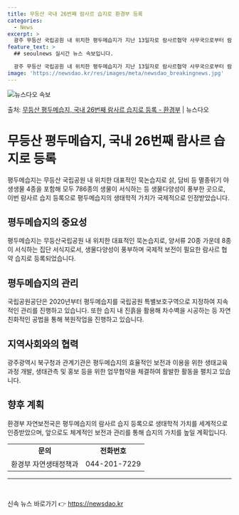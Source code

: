 ```yaml
---
title: 무등산 국내 26번째 람사르 습지로 환경부 등록
categories:
  - News
excerpt: >
  광주 무등산 국립공원 내 위치한 평두메습지가 지난 13일자로 람사르협약 사무국으로부터 람사르습지로 등록됐다.…
feature_text: >
  ## seoulnews 실시간 뉴스 속보입니다.

  광주 무등산 국립공원 내 위치한 평두메습지가 지난 13일자로 람사르협약 사무국으로부터 람사르습지로 등록됐다.…
image: 'https://newsdao.kr/res/images/meta/newsdao_breakingnews.jpg'
---
```


![뉴스다오 속보](https://newsdao.kr/res/images/meta/newsdao_breakingnews.jpg)

<p>출처: <a href="https://newsdao.kr/3813" rel="dofollow">무등산 평두메습지, 국내 26번째 람사르 습지로 등록 - 환경부</a> | 뉴스다오</p>

<h1>무등산 평두메습지, 국내 26번째 람사르 습지로 등록</h1>
<p data-ke-size="size16">평두메습지는 무등산 국립공원 내 위치한 대표적인 묵논습지로 삵, 담비 등 멸종위기 야생생물 4종을 포함해 모두 786종의 생물이 서식하는 등 생물다양성이 풍부한 곳으로, 이번 람사르 습지 등록으로 평두메습지의 생태학적 가치가 국제적으로 인정받았습니다.</p>

<h2>평두메습지의 중요성</h2>
<p data-ke-size="size16">평두메습지는 무등산국립공원 내 위치한 대표적인 묵논습지로, 양서류 20종 가운데 8종이 서식하는 집단 서식지로서, 생물다양성이 풍부하며 국제적 보전이 필요한 람사르 협약 습지로 등록되었습니다.</p>

<h2>평두메습지의 관리</h2>
<p data-ke-size="size16">국립공원공단은 2020년부터 평두메습지를 국립공원 특별보호구역으로 지정하여 지속적인 관리를 진행하고 있습니다. 또한 습지 내 진흙을 활용해 차수벽을 시공하는 등 자연친화적인 공법을 통해 복원작업을 진행하고 있습니다.</p>

<h2>지역사회와의 협력</h2>
<p data-ke-size="size16">광주광역시 북구청과 관계기관은 평두메습지의 효율적인 보전과 이용을 위한 생태교육 과정 개발, 생태관측 및 홍보 등을 위한 업무협약을 체결하여 활발한 활동을 펼치고 있습니다.</p>

<h2>향후 계획</h2>
<p data-ke-size="size16">환경부 자연보전국은 평두메습지의 람사르 습지 등록으로 생태학적 가치를 세계적으로 인증받았으며, 앞으로도 체계적인 보전과 관리를 통해 습지의 가치를 높일 계획입니다.</p>

<table>
  <tr>
    <td style="text-align: center; height: 17px;"><b>문의</b></td>
    <td style="text-align: center; height: 17px;"><b>전화번호</b></td>
  </tr>
  <tr>
    <td style="text-align: center; height: 17px;">환경부 자연생태정책과</td>
    <td style="text-align: center; height: 17px;">044-201-7229</td>
  </tr>
</table>

<hr>
<p data-ke-size="size16">&nbsp;</p> 

신속 뉴스 바로가기 👉 <a href="https://newsdao.kr" rel="dofollow">https://newsdao.kr</a>


